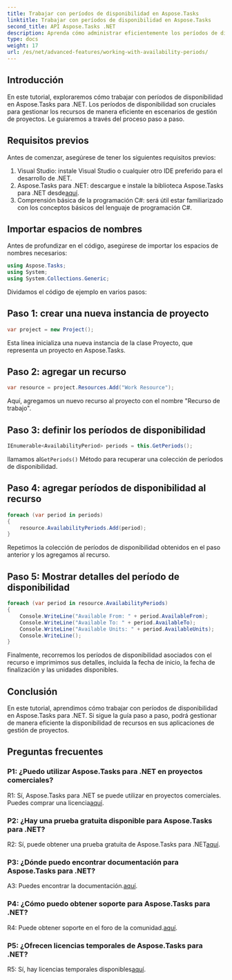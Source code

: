 ```yaml
---
title: Trabajar con períodos de disponibilidad en Aspose.Tasks
linktitle: Trabajar con períodos de disponibilidad en Aspose.Tasks
second_title: API Aspose.Tasks .NET
description: Aprenda cómo administrar eficientemente los períodos de disponibilidad de recursos usando Aspose.Tasks para .NET. Este tutorial proporciona una guía paso a paso para trabajar con períodos de disponibilidad en sus proyectos .NET.
type: docs
weight: 17
url: /es/net/advanced-features/working-with-availability-periods/
---
```

## Introducción

En este tutorial, exploraremos cómo trabajar con períodos de disponibilidad en Aspose.Tasks para .NET. Los períodos de disponibilidad son cruciales para gestionar los recursos de manera eficiente en escenarios de gestión de proyectos. Le guiaremos a través del proceso paso a paso.

## Requisitos previos

Antes de comenzar, asegúrese de tener los siguientes requisitos previos:

1. Visual Studio: instale Visual Studio o cualquier otro IDE preferido para el desarrollo de .NET.
2.  Aspose.Tasks para .NET: descargue e instale la biblioteca Aspose.Tasks para .NET desde[aquí](https://releases.aspose.com/tasks/net/).
3. Comprensión básica de la programación C#: será útil estar familiarizado con los conceptos básicos del lenguaje de programación C#.

## Importar espacios de nombres

Antes de profundizar en el código, asegúrese de importar los espacios de nombres necesarios:

```csharp
using Aspose.Tasks;
using System;
using System.Collections.Generic;


```

Dividamos el código de ejemplo en varios pasos:

## Paso 1: crear una nueva instancia de proyecto

```csharp
var project = new Project();
```

Esta línea inicializa una nueva instancia de la clase Proyecto, que representa un proyecto en Aspose.Tasks.

## Paso 2: agregar un recurso

```csharp
var resource = project.Resources.Add("Work Resource");
```

Aquí, agregamos un nuevo recurso al proyecto con el nombre "Recurso de trabajo".

## Paso 3: definir los períodos de disponibilidad

```csharp
IEnumerable<AvailabilityPeriod> periods = this.GetPeriods();
```

 llamamos al`GetPeriods()` Método para recuperar una colección de períodos de disponibilidad.

## Paso 4: agregar períodos de disponibilidad al recurso

```csharp
foreach (var period in periods)
{
    resource.AvailabilityPeriods.Add(period);
}
```

Repetimos la colección de períodos de disponibilidad obtenidos en el paso anterior y los agregamos al recurso.

## Paso 5: Mostrar detalles del período de disponibilidad

```csharp
foreach (var period in resource.AvailabilityPeriods)
{
    Console.WriteLine("Available From: " + period.AvailableFrom);
    Console.WriteLine("Available To: " + period.AvailableTo);
    Console.WriteLine("Available Units: " + period.AvailableUnits);
    Console.WriteLine();
}
```

Finalmente, recorremos los períodos de disponibilidad asociados con el recurso e imprimimos sus detalles, incluida la fecha de inicio, la fecha de finalización y las unidades disponibles.

## Conclusión

En este tutorial, aprendimos cómo trabajar con períodos de disponibilidad en Aspose.Tasks para .NET. Si sigue la guía paso a paso, podrá gestionar de manera eficiente la disponibilidad de recursos en sus aplicaciones de gestión de proyectos.

## Preguntas frecuentes

### P1: ¿Puedo utilizar Aspose.Tasks para .NET en proyectos comerciales?

 R1: Sí, Aspose.Tasks para .NET se puede utilizar en proyectos comerciales. Puedes comprar una licencia[aquí](https://purchase.aspose.com/buy).

### P2: ¿Hay una prueba gratuita disponible para Aspose.Tasks para .NET?

R2: Sí, puede obtener una prueba gratuita de Aspose.Tasks para .NET[aquí](https://releases.aspose.com/).

### P3: ¿Dónde puedo encontrar documentación para Aspose.Tasks para .NET?

 A3: Puedes encontrar la documentación.[aquí](https://reference.aspose.com/tasks/net/).

### P4: ¿Cómo puedo obtener soporte para Aspose.Tasks para .NET?

 R4: Puede obtener soporte en el foro de la comunidad.[aquí](https://forum.aspose.com/c/tasks/15).

### P5: ¿Ofrecen licencias temporales de Aspose.Tasks para .NET?

 R5: Sí, hay licencias temporales disponibles[aquí](https://purchase.aspose.com/temporary-license/).
